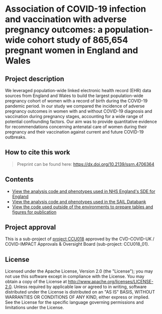# Association of COVID-19 infection and vaccination with adverse pregnancy outcomes: a population-wide cohort study of 865,654 pregnant women in England and Wales

## Project description
We leveraged population-wide linked electronic health record (EHR) data sources from England and Wales to build the largest population-wide pregnancy cohort of women with a record of birth during the COVID-19 pandemic period. In our study we compared the incidence of adverse pregnancy outcomes in women with and without COVID-19 diagnosis and vaccination during pregnancy stages, accounting for a wide range of potential confounding factors. Our aim was to provide quantitative evidence for recommendations concerning antenatal care of women during their pregnancy and their vaccination against current and future COVID-19 outbreaks.

## How to cite this work
> Preprint can be found here: https://dx.doi.org/10.2139/ssrn.4706364

## Contents

* [View the analysis code and phenotypes used in NHS England's SDE for England](https://github.com/BHFDSC/CCU018_01/tree/main/england)
* [View the analysis code and phenotypes used in the SAIL Databank](https://github.com/BHFDSC/CCU018_01/tree/main/wales)
* [View the code used outside of the environments to prepare tables and figures for publication](https://github.com/BHFDSC/CCU018_01/tree/main/outside)

## Project approval

This is a sub-project of [project CCU018](https://github.com/BHFDSC/CCU018) approved by the CVD-COVID-UK / COVID-IMPACT Approvals & Oversight Board (sub-project: CCU018_01).

## License

Licensed under the Apache License, Version 2.0 (the "License"); you may not use this software except in compliance with the License. You may obtain a copy of the License at http://www.apache.org/licenses/LICENSE-2.0. Unless required by applicable law or agreed to in writing, software distributed under the License is distributed on an "AS IS" BASIS, WITHOUT WARRANTIES OR CONDITIONS OF ANY KIND, either express or implied. See the License for the specific language governing permissions and limitations under the License.
